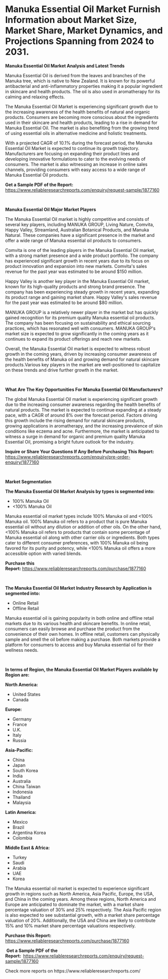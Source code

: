 <p><h1>Manuka Essential Oil Market Furnish Information about Market Size, Market Share, Market Dynamics, and Projections Spanning from 2024 to 2031.</h1></p><p><strong>Manuka Essential Oil Market Analysis and Latest Trends</strong></p>
<p><p>Manuka Essential Oil is derived from the leaves and branches of the Manuka tree, which is native to New Zealand. It is known for its powerful antibacterial and anti-inflammatory properties making it a popular ingredient in skincare and health products. The oil is also used in aromatherapy for its calming and relaxing effects.</p><p>The Manuka Essential Oil Market is experiencing significant growth due to the increasing awareness of the health benefits of natural and organic products. Consumers are becoming more conscious about the ingredients used in their skincare and health products, leading to a rise in demand for Manuka Essential Oil. The market is also benefiting from the growing trend of using essential oils in alternative medicine and holistic treatments.</p><p>With a projected CAGR of 10.1% during the forecast period, the Manuka Essential Oil Market is expected to continue its growth trajectory. Manufacturers are focusing on expanding their product lines and developing innovative formulations to cater to the evolving needs of consumers. The market is also witnessing an increase in online sales channels, providing consumers with easy access to a wide range of Manuka Essential Oil products.</p></p>
<p><strong>Get a Sample PDF of the Report:&nbsp;</strong> <a href="https://www.reliableresearchreports.com/enquiry/request-sample/1877160">https://www.reliableresearchreports.com/enquiry/request-sample/1877160</a></p>
<p>&nbsp;</p>
<p><strong>Manuka Essential Oil Major Market Players</strong></p>
<p><p>The Manuka Essential Oil market is highly competitive and consists of several key players, including MANUKA GROUP, Living Nature, Comvita, Happy Valley, Streamland, Australian Botanical Products, and Manuka Natural. These companies have a significant presence in the market and offer a wide range of Manuka essential oil products to consumers.</p><p>Comvita is one of the leading players in the Manuka Essential Oil market, with a strong market presence and a wide product portfolio. The company has experienced significant growth in recent years due to its focus on product innovation and expansion into new markets. Comvita's sales revenue for the past year was estimated to be around $150 million.</p><p>Happy Valley is another key player in the Manuka Essential Oil market, known for its high-quality products and strong brand presence. The company has been experiencing steady growth in recent years, expanding its product range and gaining market share. Happy Valley's sales revenue for the past year was estimated to be around $80 million.</p><p>MANUKA GROUP is a relatively newer player in the market but has quickly gained recognition for its premium quality Manuka essential oil products. The company has been focusing on sustainability and ethical sourcing practices, which has resonated well with consumers. MANUKA GROUP's market size is expected to grow significantly in the coming years as it continues to expand its product offerings and reach new markets.</p><p>Overall, the Manuka Essential Oil market is expected to witness robust growth in the coming years, driven by increasing consumer awareness of the health benefits of Manuka oil and growing demand for natural skincare products.Various key players in the market are well-positioned to capitalize on these trends and drive further growth in the market.</p></p>
<p>&nbsp;</p>
<p><strong>What Are The Key Opportunities For Manuka Essential Oil Manufacturers?</strong></p>
<p><p>The global Manuka Essential Oil market is experiencing significant growth due to the increasing consumer awareness regarding the health benefits of natural products. The market is expected to continue expanding at a steady pace, with a CAGR of around 8% over the forecast period. Factors driving this growth include the rising demand for natural skincare products, growing applications in aromatherapy, and the increasing prevalence of skin conditions like eczema and acne. Furthermore, the market is anticipated to witness a surge in demand for organic and premium quality Manuka Essential Oil, promising a bright future outlook for the industry.</p></p>
<p><strong>Inquire or Share Your Questions If Any Before Purchasing This Report:</strong> <a href="https://www.reliableresearchreports.com/enquiry/pre-order-enquiry/1877160">https://www.reliableresearchreports.com/enquiry/pre-order-enquiry/1877160</a></p>
<p>&nbsp;</p>
<p><strong>Market Segmentation</strong></p>
<p><strong>The Manuka Essential Oil Market Analysis by types is segmented into:</strong></p>
<p><ul><li>100% Manuka Oil</li><li><100% Manuka Oil</li></ul></p>
<p><p>Manuka essential oil market types include 100% Manuka oil and <100% Manuka oil. 100% Manuka oil refers to a product that is pure Manuka essential oil without any dilution or addition of other oils. On the other hand, <100% Manuka oil refers to products that contain some percentage of Manuka essential oil along with other carrier oils or ingredients. Both types cater to different consumer preferences, with 100% Manuka oil being favored for its purity and potency, while <100% Manuka oil offers a more accessible option with varied blends.</p></p>
<p><strong>Purchase this Report:&nbsp;</strong><a href="https://www.reliableresearchreports.com/purchase/1877160">https://www.reliableresearchreports.com/purchase/1877160</a></p>
<p>&nbsp;</p>
<p><strong>The Manuka Essential Oil Market Industry Research by Application is segmented into:</strong></p>
<p><ul><li>Online Retail</li><li>Offline Retail</li></ul></p>
<p><p>Manuka essential oil is gaining popularity in both online and offline retail markets due to its various health and skincare benefits. In online retail, consumers can easily browse and purchase the product from the convenience of their own homes. In offline retail, customers can physically sample and smell the oil before making a purchase. Both markets provide a platform for consumers to access and buy Manuka essential oil for their wellness needs.</p></p>
<p>&nbsp;</p>
<p><strong>In terms of Region, the Manuka Essential Oil Market Players available by Region are:</strong></p>
<p>
    <p> <strong> North America: </strong>
        <ul>
            <li>United States</li>
            <li>Canada</li>
        </ul>
        </p> 
    <p> <strong> Europe: </strong>
        <ul>
            <li>Germany</li>
            <li>France</li>
            <li>U.K.</li>
            <li>Italy</li>
            <li>Russia</li>
        </ul>
        </p> 
    <p> <strong> Asia-Pacific: </strong>
        <ul>
            <li>China</li>
            <li>Japan</li>
            <li>South Korea</li>
            <li>India</li>
            <li>Australia</li>
            <li>China Taiwan</li>
            <li>Indonesia</li>
            <li>Thailand</li>
            <li>Malaysia</li>
        </ul>
        </p> 
    <p> <strong> Latin America: </strong>
        <ul>
            <li>Mexico</li>
            <li>Brazil</li>
            <li>Argentina Korea</li>
            <li>Colombia</li>
        </ul>
        </p> 
    <p> <strong> Middle East & Africa: </strong>
        <ul>
            <li>Turkey</li>
            <li>Saudi</li>
            <li>Arabia</li>
            <li>UAE</li>
            <li>Korea</li>
        </ul>
    </p>
    </p>
<p><p>The Manuka essential oil market is expected to experience significant growth in regions such as North America, Asia Pacific, Europe, the USA, and China in the coming years. Among these regions, North America and Europe are anticipated to dominate the market, with a market share percentage valuation of 30% and 25% respectively. The Asia Pacific region is also expected to see substantial growth, with a market share percentage valuation of 20%. Additionally, the USA and China are likely to contribute 15% and 10% market share percentage valuations respectively.</p></p>
<p><strong>Purchase this Report: </strong><a href="https://www.reliableresearchreports.com/purchase/1877160">https://www.reliableresearchreports.com/purchase/1877160</a></p>
<p>&nbsp;<strong>Get a Sample PDF of the Report:&nbsp;&nbsp;</strong><a href="https://www.reliableresearchreports.com/enquiry/request-sample/1877160">https://www.reliableresearchreports.com/enquiry/request-sample/1877160</a></p>
<p><strong></strong></p>
<p>Check more reports on https://www.reliableresearchreports.com/</p>
